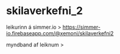 # skilaverkefni_2

leikurinn á simmer.io >
https://simmer-io.firebaseapp.com/@xemoni/skilaverkefni2

myndband af leiknum >
